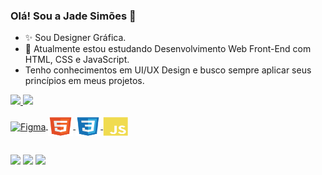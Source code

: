 ### Olá! Sou a Jade Simões 👋
- ✨ Sou Designer Gráfica.
- 🌱 Atualmente estou estudando Desenvolvimento Web Front-End com HTML, CSS e JavaScript.
- Tenho conhecimentos em UI/UX Design e busco sempre aplicar seus princípios em meus projetos.

<div>
  <a href="https://github.com/jadesi">
  <img height="160em" src="https://github-readme-stats.vercel.app/api?username=jadesi&show_icons=true&theme=dracula&include_all_commits=true&count_private=true"/>
  <img height="160em" src="https://github-readme-stats.vercel.app/api/top-langs/?username=jadesi&layout=compact&langs_count=7&theme=dracula"/>
</div>

<div style="display: inline_block"><br>
  <img align="center" alt="Figma" height="30" width="40" src="https://cdn.jsdelivr.net/gh/devicons/devicon/icons/figma/figma-original.svg" />
  <img align="center" alt="HTML" height="30" width="40" src="https://raw.githubusercontent.com/devicons/devicon/master/icons/html5/html5-original.svg">
  <img align="center" alt="CSS" height="30" width="40" src="https://raw.githubusercontent.com/devicons/devicon/master/icons/css3/css3-original.svg">
  <img align="center" alt="Js" height="30" width="40" src="https://raw.githubusercontent.com/devicons/devicon/master/icons/javascript/javascript-plain.svg">
</div>

 ##
 
<div>
  <a href="https://www.behance.net/jaysimoes" target="_blank"><img src="https://img.shields.io/badge/-Behance-blue?style=for-the-badge&logo=behance&logoColor=white" target="_blank"></a>  
  <a href="https://www.instagram.com/jadesidesign/" target="_blank"><img src="https://img.shields.io/badge/-Instagram-%23E4405F?style=for-the-badge&logo=instagram&logoColor=white" target="_blank"></a>
  <a href="https://www.linkedin.com/in/jade-sim%C3%B5es-13696760/" target="_blank"><img src="https://img.shields.io/badge/-LinkedIn-%230077B5?style=for-the-badge&logo=linkedin&logoColor=white" target="_blank"></a> 
</div>




